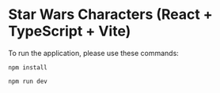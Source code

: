 # Star Wars Characters (React + TypeScript + Vite)

To run the application, please use these commands:

```
npm install
```

```
npm run dev
```
